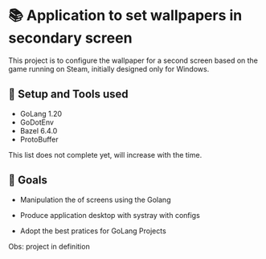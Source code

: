 # :books: Application to set wallpapers in secondary screen

This project is to configure the wallpaper for a second screen based on the game running on Steam, initially designed only for Windows.

## :wrench: Setup and Tools used

- GoLang 1.20
- GoDotEnv
- Bazel 6.4.0
- ProtoBuffer

This list does not complete yet, will increase with the time.

## :dart: Goals

- Manipulation the of screens using the Golang

- Produce application desktop with systray with configs

- Adopt the best pratices for GoLang Projects


Obs: project in definition
